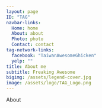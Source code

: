 ```yaml
---
layout: page
ID: "TAG"
navbar-links:
  Home: home
  About: about
  Photo: photo
  Contact: contact
tag-network-links:
  facebook: "TaiwanAwesomeGhicken"
  yelp: ""
title: About me
subtitle: Freaking Awesome
bigimg: /assets/legend-cover.jpg
image: /assets/logo/TAG_Logo.png
---
```


About

